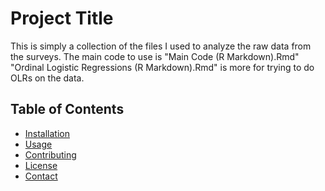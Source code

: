 # Project Title

This is simply a collection of the files I used to analyze the raw data from the surveys.
The main code to use is "Main Code (R Markdown).Rmd"
"Ordinal Logistic Regressions (R Markdown).Rmd" is more for trying to do OLRs on the data.

## Table of Contents

- [Installation](#installation)
- [Usage](#usage)
- [Contributing](#contributing)
- [License](#license)
- [Contact](#contact)